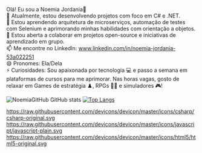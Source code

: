 Olá! Eu sou a Noemia Jordania👋  
🔭 Atualmente, estou desenvolvendo projetos com foco em C# e .NET.  
🌱 Estou aprendendo arquitetura de microserviços, automação de testes com Selenium e aprimorando minhas habilidades com orientação a objetos.  
👯 Estou aberta a colaborar em projetos open-source e iniciativas de aprendizado em grupo.  
📫 Me encontre no LinkedIn: www.linkedin.com/in/noemia-jordania-53a022251  
😄 Pronomes: Ela/Dela  
⚡ Curiosidades: Sou apaixonada por tecnologia 💻 e passo a semana em plataformas de cursos para me aprimorar. Nas horas vagas, gosto de relaxar em Games de estratégia ♟️, RPGs 🧙‍♀️ e simuladores 🎮!


![NoemiaGitHub GitHub stats](https://github-readme-stats.vercel.app/api?username=NoemiaGitHub&show_icons=true&hide=contribs,prs_icons=true&theme=radical)
[![Top Langs](https://github-readme-stats.vercel.app/api/top-langs/?username=NoemiaGitHub&layout=compact&theme=radical)](https://github.com/NoemiaGitHub/github-readme-stats)

https://raw.githubusercontent.com/devicons/devicon/master/icons/csharp/csharp-original.svg
https://raw.githubusercontent.com/devicons/devicon/master/icons/javascript/javascript-plain.svg
https://raw.githubusercontent.com/devicons/devicon/master/icons/html5/html5-original.svg










